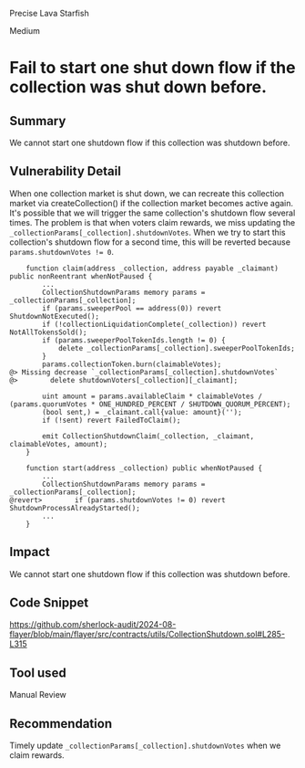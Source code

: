 Precise Lava Starfish

Medium

# Fail to start one shut down flow if the collection was shut down before.

## Summary
We cannot start one shutdown flow if this collection was shutdown before.

## Vulnerability Detail
When one collection market is shut down, we can recreate this collection market via createCollection() if the collection market becomes active again. It's possible that we will trigger the same collection's shutdown flow several times.
The problem is that when voters claim rewards, we miss updating the `_collectionParams[_collection].shutdownVotes`. When we try to start this collection's shutdown flow for a second time, this will be reverted because `params.shutdownVotes != 0`.

```solidity
    function claim(address _collection, address payable _claimant) public nonReentrant whenNotPaused {
        ...
        CollectionShutdownParams memory params = _collectionParams[_collection];
        if (params.sweeperPool == address(0)) revert ShutdownNotExecuted();
        if (!collectionLiquidationComplete(_collection)) revert NotAllTokensSold();
        if (params.sweeperPoolTokenIds.length != 0) {
            delete _collectionParams[_collection].sweeperPoolTokenIds;
        }
        params.collectionToken.burn(claimableVotes);
@> Missing decrease `_collectionParams[_collection].shutdownVotes`
@>        delete shutdownVoters[_collection][_claimant];

        uint amount = params.availableClaim * claimableVotes / (params.quorumVotes * ONE_HUNDRED_PERCENT / SHUTDOWN_QUORUM_PERCENT);
        (bool sent,) = _claimant.call{value: amount}('');
        if (!sent) revert FailedToClaim();

        emit CollectionShutdownClaim(_collection, _claimant, claimableVotes, amount);
    }
```
```solidity
    function start(address _collection) public whenNotPaused {
        ...
        CollectionShutdownParams memory params = _collectionParams[_collection];
@revert>        if (params.shutdownVotes != 0) revert ShutdownProcessAlreadyStarted();
        ...
    }
```
## Impact
We cannot start one shutdown flow if this collection was shutdown before.

## Code Snippet
https://github.com/sherlock-audit/2024-08-flayer/blob/main/flayer/src/contracts/utils/CollectionShutdown.sol#L285-L315
## Tool used

Manual Review

## Recommendation
Timely update `_collectionParams[_collection].shutdownVotes` when we claim rewards.